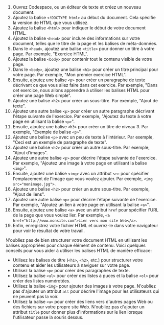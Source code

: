 1.  Ouvrez Codespace, ou un éditeur de texte et créez un nouveau document.
2.  Ajoutez la balise `<!DOCTYPE html>` au début du document. Cela spécifie la version de HTML que vous utilisez.
3.  Ajoutez la balise `<html>` pour indiquer le début de votre document HTML.
4.  Ajoutez la balise `<head>` pour inclure des informations sur votre document, telles que le titre de la page et les balises de méta-données.
5.  Dans le `<head>`, ajoutez une balise `<title>` pour donner un titre à votre page. Par exemple, "Exercice HTML".
6.  Ajoutez la balise `<body>` pour contenir tout le contenu visible de votre page.
7.  Dans le `<body>`, ajoutez une balise `<h1>` pour créer un titre principal pour votre page. Par exemple, "Mon premier exercice HTML".
8.  Ensuite, ajoutez une balise `<p>` pour créer un paragraphe de texte décrivant ce que vous allez faire dans cet exercice. Par exemple, "Dans cet exercice, nous allons apprendre à utiliser les balises HTML pour créer une page Web simple".
9.  Ajoutez une balise `<h2>` pour créer un sous-titre. Par exemple, "Ajout de texte".
10.  Ajoutez une autre balise `<p>` pour créer un autre paragraphe décrivant l'étape suivante de l'exercice. Par exemple, "Ajoutez du texte à votre page en utilisant la balise `<p>`".
11.  Ensuite, ajoutez une balise `<h3>` pour créer un titre de niveau 3. Par exemple, "Exemple de balise `<p>`".
12.  Ajoutez une balise `<p>` avec un peu de texte à l'intérieur. Par exemple, "Ceci est un exemple de paragraphe de texte".
13.  Ajoutez une balise `<h2>` pour créer un autre sous-titre. Par exemple, "Ajout d'images".
14.  Ajoutez une autre balise `<p>` pour décrire l'étape suivante de l'exercice. Par exemple, "Ajoutez une image à votre page en utilisant la balise `<img>`".
15.  Ensuite, ajoutez une balise `<img>` avec un attribut `src` pour spécifier l'emplacement de l'image que vous voulez ajouter. Par exemple, `<img src="monimage.jpg">`.
16.  Ajoutez une balise `<h2>` pour créer un autre sous-titre. Par exemple, "Ajout de liens".
17.  Ajoutez une autre balise `<p>` pour décrire l'étape suivante de l'exercice. Par exemple, "Ajoutez un lien à votre page en utilisant la balise `<a>`".
18.  Ensuite, ajoutez une balise `<a>` avec un attribut `href` pour spécifier l'URL de la page que vous voulez lier. Par exemple, `<a href="http://www.monsite.com">Lien vers mon site Web</a>`.
19.  Enfin, enregistrez votre fichier HTML et ouvrez-le dans votre navigateur pour voir le résultat de votre travail.

N'oubliez pas de bien structurer votre document HTML en utilisant les balises appropriées pour chaque élément de contenu. Voici quelques conseils pour vous aider à utiliser les balises HTML de manière efficace:

-   Utilisez les balises de titre (`<h1>`, `<h2>`, etc.) pour structurer votre contenu et aider les utilisateurs à naviguer sur votre page.
-   Utilisez la balise `<p>` pour créer des paragraphes de texte.
-   Utilisez la balise `<ul>` pour créer des listes à puces et la balise `<ol>` pour créer des listes numérotées.
-   Utilisez la balise `<img>` pour ajouter des images à votre page. N'oubliez pas d'ajouter un attribut `alt` pour décrire l'image pour les utilisateurs qui ne peuvent pas la voir.
-   Utilisez la balise `<a>` pour créer des liens vers d'autres pages Web ou des fichiers sur votre propre site Web. N'oubliez pas d'ajouter un attribut `title` pour donner plus d'informations sur le lien lorsque l'utilisateur passe la souris dessus.